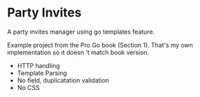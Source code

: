 # Party Invites

A party invites manager using go templates feature.

Example project from the Pro Go book (Section 1). That's my own implementation so it doesn 't match book version.

- HTTP handling
- Template Parsing
- No field, duplicatation validation
- No CSS 


